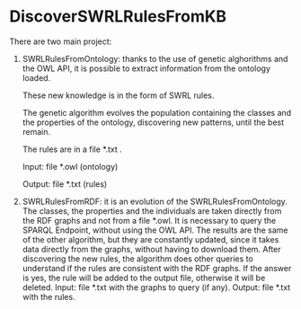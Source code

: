 # DiscoverSWRLRulesFromKB
There are two main project:
1) SWRLRulesFromOntology: thanks to the use of genetic alghorithms and the OWL API, it is possible to extract information from the ontology loaded.

   These new knowledge is in the form of SWRL rules. 
   
   The genetic algorithm evolves the population containing the classes and the properties of the ontology, discovering new patterns, until the best remain.
   
   The rules are in a file *.txt .
   
   Input: file *.owl (ontology)
   
   Output: file *.txt (rules)
   
2) SWRLRulesFromRDF: it is an evolution of the SWRLRulesFromOntology. 
   The classes, the properties and the individuals are taken directly from the RDF graphs and not from a file *.owl.
   It is necessary to query the SPARQL Endpoint, without using the OWL API. 
   The results are the same of the other algorithm, but they are constantly updated, since it takes data directly from the graphs, without having to download them.
   After discovering the new rules, the algorithm does other queries to understand if the rules are consistent with the RDF graphs.
   If the answer is yes, the rule will be added to the output file, otherwise it will be deleted.
   Input: file *.txt with the graphs to query (if any).
   Output: file *.txt with the rules.
